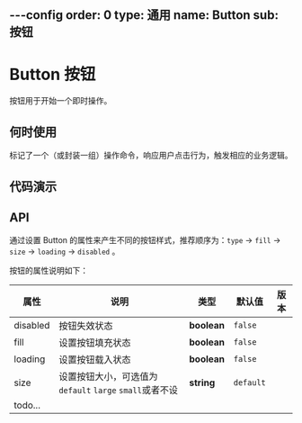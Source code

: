 ---config
order: 0 
type: 通用
name: Button
sub: 按钮
---

# Button 按钮
按钮用于开始一个即时操作。

## 何时使用
标记了一个（或封装一组）操作命令，响应用户点击行为，触发相应的业务逻辑。

## 代码演示
<!-- demo -->

## API
通过设置 Button 的属性来产生不同的按钮样式，推荐顺序为：`type` -> `fill` -> `size` -> `loading` -> `disabled` 。

按钮的属性说明如下：

|属性|说明|类型|默认值|版本|
|---|---|---|---|---|
|disabled|按钮失效状态|**boolean**|`false`||
|fill|设置按钮填充状态|**boolean**|`false`||
|loading|设置按钮载入状态|**boolean**|`false`||
|size|设置按钮大小，可选值为`default` `large` `small`或者不设|**string**|`default`||
|todo...|
